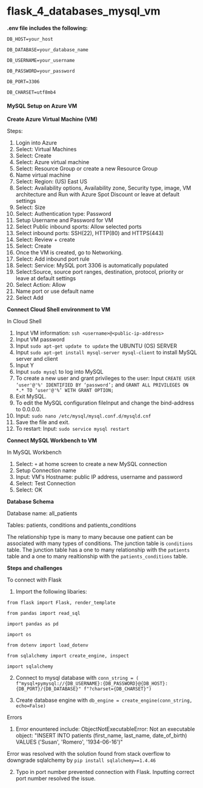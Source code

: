 # flask_4_databases_mysql_vm

**.env file includes the following:**

`DB_HOST=your_host`

`DB_DATABASE=your_database_name`

`DB_USERNAME=your_username`

`DB_PASSWORD=your_password`

`DB_PORT=3306`

`DB_CHARSET=utf8mb4`



#### **MySQL Setup on Azure VM**

**Create Azure Virtual Machine (VM)**

Steps:
1. Login into Azure
2. Select: Virtual Machines 
3. Select: Create 
4. Select: Azure virtual machine
5. Select: Resource Group or create a new Resource Group
6. Name virtual machine
7. Select: Region: (US) East US
8. Select: Availability options, Availability zone, Security type, image, VM architecture and Run with Azure Spot Discount or leave at default settings
9. Select: Size
10. Select: Authentication type: Password 
11. Setup Username and Password for VM
12. Select Public inbound sports: Allow selected ports 
13. Select inbound ports: SSH(22), HTTP(80) and HTTPS(443) 
14. Select: Review + create 
15. Select: Create
16. Once the VM is created, go to Networking. 
17. Select: Add inbound port rule 
18. Select: Service: MySQL port 3306 is automatically populated
19. Select:Source, source port ranges, destination, protocol, priority or leave at default settings
20. Select Action: Allow
21. Name port or use default name
22. Select  Add

**Connect Cloud Shell environment to VM** 

In Cloud Shell
1. Input VM information: `ssh <username>@<public-ip-address>` 
2. Input VM password 
3. Input `sudo apt-get update to update` the UBUNTU (OS) SERVER 
4. Input `sudo apt-get install mysql-server mysql-client` to install MySQL server and client 
5. Input Y 
6. Input `sudo mysql` to log into MySQL
7. To create a new user and grant privileges to the user: Input `CREATE USER ‘user'@'%' IDENTIFIED BY ‘password’;` and `GRANT ALL PRIVILEGES ON *.* TO ‘user'@'%’ WITH GRANT OPTION;`
8. Exit MySQL.
9. To edit the MySQL configuration fileInput and change the bind-address to 0.0.0.0. 
10. Input: `sudo nano /etc/mysql/mysql.conf.d/mysqld.cnf` 
11. Save the file and exit.
12. To restart: Input: `sudo service mysql restart`

**Connect MySQL Workbench to VM**

In MySQL Workbench 
1. Select: `+` at home screen to create a new MySQL connection 
2. Setup Connection name
3. Input:  VM's Hostname: public IP address, username and password
4. Select: Test Connection
5. Select: OK

**Database Schema**

Database name: all_patients

Tables: patients, conditions and patients_conditions

The relationship type is many to many because one patient can be associated with many types of conditions. The junction table is `conditions` table. The junction table has a one to many relationship with the `patients` table and a one to many realtionship with the `patients_conditions` table.

**Steps and challenges**

To connect with Flask 

1. Import the following libaries: 

`from flask import Flask, render_template`

`from pandas import read_sql`

`import pandas as pd`

`import os`

`from dotenv import load_dotenv`

`from sqlalchemy import create_engine, inspect`

`import sqlalchemy`

2. Connect to mysql database with `conn_string = (
    f"mysql+pymysql://{DB_USERNAME}:{DB_PASSWORD}@{DB_HOST}:{DB_PORT}/{DB_DATABASE}"
    f"?charset={DB_CHARSET}")`

3. Create database engine with `db_engine = create_engine(conn_string, echo=False)`

Errors

1. Error enountered include: ObjectNotExecutableError: Not an executable object: "INSERT INTO patients (first_name, last_name, date_of_birth) VALUES ('Susan', 'Romero', '1934-06-16')"

Error was resolved with the solution found from stack overflow to downgrade sqlalchemy by `pip install sqlalchemy==1.4.46`

2. Typo in port number prevented connection with Flask. Inputting correct port number resolved the issue.



